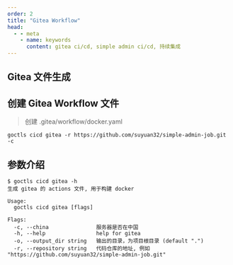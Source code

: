 ```yaml
---
order: 2
title: "Gitea Workflow"
head:
  - - meta
    - name: keywords
      content: gitea ci/cd, simple admin ci/cd, 持续集成
---
```


## Gitea 文件生成

## 创建 Gitea Workflow 文件

> 创建 .gitea/workflow/docker.yaml

```shell
goctls cicd gitea -r https://github.com/suyuan32/simple-admin-job.git -c
```

## 参数介绍

```shell
$ goctls cicd gitea -h
生成 gitea 的 actions 文件, 用于构建 docker

Usage:
  goctls cicd gitea [flags]

Flags:
  -c, --china               服务器是否在中国
  -h, --help                help for gitea
  -o, --output_dir string   输出的目录，为项目根目录 (default ".")
  -r, --repository string   代码仓库的地址, 例如 "https://github.com/suyuan32/simple-admin-job.git"
```


